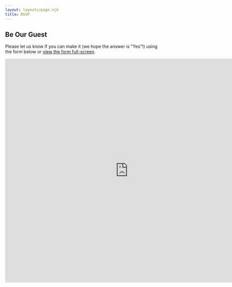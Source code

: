 ```yaml
---
layout: layouts/page.njk
title: RSVP
---
```

## Be Our Guest

Please let us know if you can make it (we hope the answer is "Yes"!) using the form below or [view the form full-screen](https://docs.google.com/forms/d/e/1FAIpQLSfLMFF9GdSzBmjdFTREMziNwQ79sxCfAG6HXTxNXDOLo2Vv2Q/viewform).

<iframe class="width-full" src="https://docs.google.com/forms/d/e/1FAIpQLSfLMFF9GdSzBmjdFTREMziNwQ79sxCfAG6HXTxNXDOLo2Vv2Q/viewform?embedded=true" width="792" height="720" frameborder="0" marginheight="0" marginwidth="0">Loading…</iframe>
